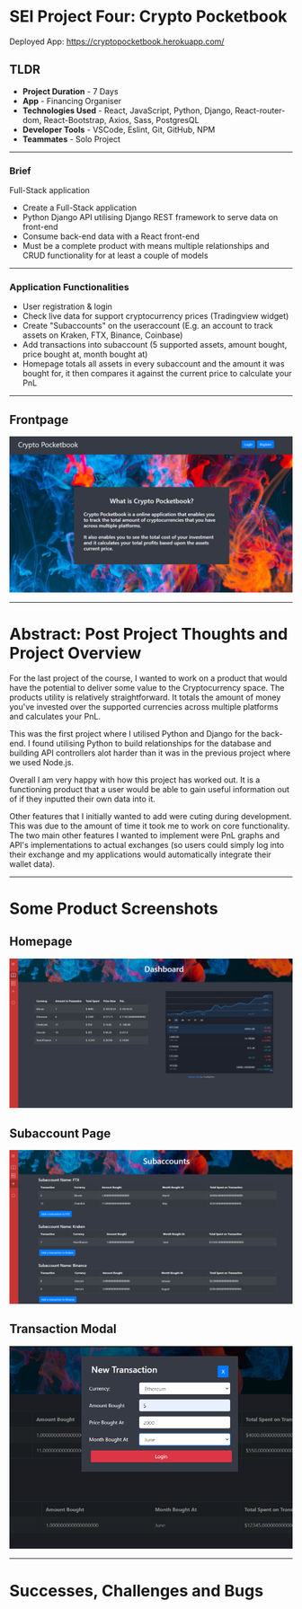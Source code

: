 # SEI Project Four: Crypto Pocketbook

Deployed App: https://cryptopocketbook.herokuapp.com/

## TLDR
- **Project Duration** - 7 Days
- **App** - Financing Organiser
- **Technologies Used** - React, JavaScript, Python, Django, React-router-dom, React-Bootstrap, Axios, Sass, PostgresQL
- **Developer Tools** - VSCode, Eslint, Git, GitHub, NPM
- **Teammates** - Solo Project
____

### Brief

Full-Stack application

- Create a Full-Stack application
- Python Django API utilising Django REST framework to serve data on front-end
- Consume back-end data with a React front-end
- Must be a complete product with means multiple relationships and CRUD functionality for at least a couple of models
____

### Application Functionalities

- User registration & login
- Check live data for support cryptocurrency prices (Tradingview widget)
- Create "Subaccounts" on the useraccount (E.g. an account to track assets on Kraken, FTX, Binance, Coinbase)
- Add transactions into subaccount (5 supported assets, amount bought, price bought at, month bought at)
- Homepage totals all assets in every subaccount and the amount it was bought for, it then compares it against the current price to calculate your PnL

____

## Frontpage
![frontpage](/readmepictures/frontpage.png)
____

# Abstract: Post Project Thoughts and Project Overview

For the last project of the course, I wanted to work on a product that would have the potential to deliver some value to the Cryptocurrency space. The products utility is relatively straightforward. It totals the amount of money you've invested over the supported currencies across multiple platforms and calculates your PnL.

This was the first project where I utilised Python and Django for the back-end. I found utilising Python to build relationships for the database and building API controllers alot harder than it was in the previous project where we used Node.js.

Overall I am very happy with how this project has worked out. It is a functioning product that a user would be able to gain useful information out of if they inputted their own data into it.

Other features that I initially wanted to add were cuting during development. This was due to the amount of time it took me to work on core functionality. The two main other features I wanted to implement were PnL graphs and API's implementations to actual exchanges (so users could simply log into their exchange and my applications would automatically integrate their wallet data).




____

# Some Product Screenshots


## Homepage
![homepage](/readmepictures/homepage.png)


## Subaccount Page
![subaccountpage](/readmepictures/subaccountpage.png)

## Transaction Modal
![transactionmodal](/readmepictures/transactionModal.png)

____

# Successes, Challenges and Bugs

